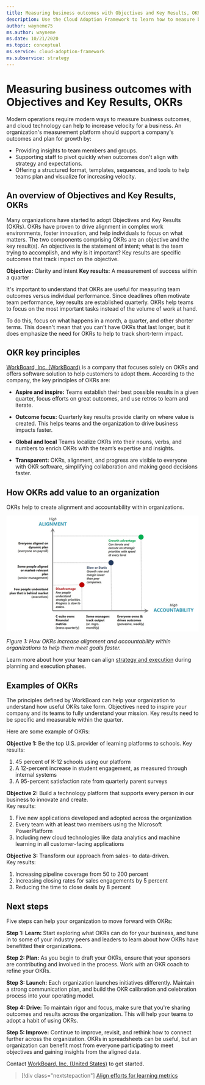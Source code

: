 ```yaml
---
title: Measuring business outcomes with Objectives and Key Results, OKRs
description: Use the Cloud Adoption Framework to learn how to measure business outcomes with Objectives and Key Results, OKRs.
author: wayneme75
ms.author: wayneme
ms.date: 10/21/2020
ms.topic: conceptual
ms.service: cloud-adoption-framework
ms.subservice: strategy
---
```


# Measuring business outcomes with Objectives and Key Results, OKRs

Modern operations require modern ways to measure business outcomes, and cloud technology can help to increase velocity for a business. An organization's measurement platform should support a company's outcomes and plan for growth by:

- Providing insights to team members and groups.
- Supporting staff to pivot quickly when outcomes don't align with strategy and expectations.
- Offering a structured format, templates, sequences, and tools to help teams plan and visualize for increasing velocity.

## An overview of Objectives and Key Results, OKRs

Many organizations have started to adopt Objectives and Key Results (OKRs). OKRs have proven to drive alignment in complex work environments, foster innovation, and help individuals to focus on what matters. The two components comprising OKRs are an objective and the key result(s). An objectives is the statement of intent; what is the team trying to accomplish, and why is it important? Key results are specific outcomes that track impact on the objective.

**Objective:** Clarity and intent
**Key results:** A measurement of success within a quarter

It's important to understand that OKRs are useful for measuring team outcomes versus individual performance. Since deadlines often motivate team performance, key results are established quarterly. OKRs help teams to focus on the most important tasks instead of the volume of work at hand.

To do this, focus on what happens in a month, a quarter, and other shorter terms. This doesn't mean that you can't have OKRs that last longer, but it does emphasize the need for OKRs to help to track short-term impact.

## OKR key principles

[WorkBoard, Inc. (WorkBoard)](http://www.WorkBoard.com) is a company that focuses solely on OKRs and offers software solution to help customers to adopt them. According to the company, the key principles of OKRs are:

- **Aspire and inspire:** Teams establish their best possible results in a given quarter, focus efforts on great outcomes, and use retros to learn and iterate.

- **Outcome focus:** Quarterly key results provide clarity on where value is created. This helps teams and the organization to drive business impacts faster.

- **Global and local** Teams localize OKRs into their nouns, verbs, and numbers to enrich OKRs with the team’s expertise and insights.

- **Transparent:** OKRs, alignment, and progress are visible to everyone with OKR software, simplifying collaboration and making good decisions faster.

## How OKRs add value to an organization

OKRs help to create alignment and accountability within organizations.

![How OKRs increase alignment and accountability within organizations to help them meet goals faster.](../../_images/strategy/OKR.jpg)

_Figure 1: How OKRs increase alignment and accountability within organizations to help them meet goals faster._

Learn more about how your team can align [strategy and execution](https://www.workboard.com/blog/execution-vs-strategy.php) during planning and execution phases.

## Examples of OKRs

The principles defined by WorkBoard can help your organization to understand how useful OKRs take form. Objectives need to inspire your company and its teams to fully understand your mission. Key results need to be specific and measurable within the quarter.

Here are some example of OKRs:

**Objective 1:** Be the top U.S. provider of learning platforms to schools.
Key results:  
1. 45 percent of K-12 schools using our platform  
1. A 12-percent increase in student engagement, as measured through internal systems
1. A 95-percent satisfaction rate from quarterly parent surveys  

**Objective 2:** Build a technology platform that supports every person in our business to innovate and create.  
Key results: 
1. Five new applications developed and adopted across the organization
1. Every team with at least two members using the Microsoft PowerPlatform
1. Including new cloud technologies like data analytics and machine learning in all customer-facing applications

**Objective 3:** Transform our approach from sales- to data-driven.  
Key results:
1. Increasing pipeline coverage from 50 to 200 percent
1. Increasing closing rates for sales engagements by 5 percent
1. Reducing the time to close deals by 8 percent

## Next steps

Five steps can help your organization to move forward with OKRs:

**Step 1: Learn:** Start exploring what OKRs can do for your business, and tune in to some of your industry peers and leaders to learn about how OKRs have benefitted their organizations.

**Step 2: Plan:** As you begin to draft your OKRs, ensure that your sponsors are contributing and involved in the process. Work with an OKR coach to refine your OKRs.

**Step 3: Launch:** Each organization launches initiatives differently. Maintain a strong communication plan, and build the OKR calibration and celebration process into your operating model.

**Step 4: Drive:** To maintain rigor and focus, make sure that you're sharing outcomes and results across the organization. This will help your teams to adopt a habit of using OKRs.

**Step 5: Improve:** Continue to improve, revisit, and rethink how to connect further across the organization. OKRs in spreadsheets can be useful, but an organization can benefit most from everyone participating to meet objectives and gaining insights from the aligned data.

 Contact [WorkBoard, Inc. (United States)](https://appsource.microsoft.com/en-us/marketplace/co-sell/SOL-31525-NGJ?debug=true%2F%3FignoreAutoSignIn%3Dtrue&tab=Overview) to get started.

> [!div class="nextstepaction"]
> [Align efforts for learning metrics](../learning-metrics.md)

